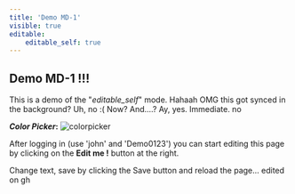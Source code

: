 ```yaml
---
title: 'Demo MD-1'
visible: true
editable:
    editable_self: true
---
```


## Demo MD-1 !!!

This is a demo of the "<i>editable_self</i>" mode. Hahaah OMG this got synced in the background? Uh, no :( Now? And....? Ay, yes. Immediate. no

***Color Picker*:**
![colorpicker](http://www.w3schools.com/images/colorpicker.gif)

After logging in (use 'john' and 'Demo0123') you can start editing this page by clicking on the <b>Edit me !</b> button at the right.

Change text, save by clicking the Save button and reload the page... edited on gh
